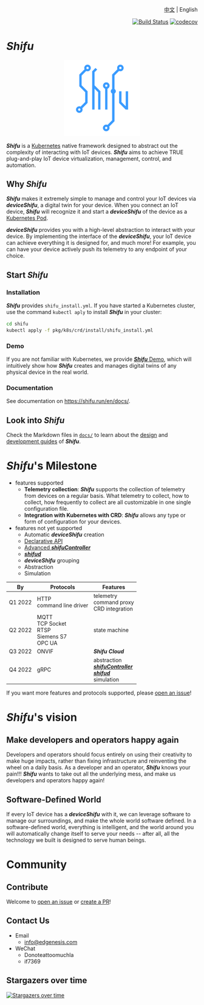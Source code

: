 <div align="right">

[中文](README-zh.md) | English

[![Build Status](https://dev.azure.com/Edgenesis/shifu/_apis/build/status/shifu-build-muiltistage?branchName=main)](https://dev.azure.com/Edgenesis/shifu/_build/latest?definitionId=19&branchName=main)
[![codecov](https://codecov.io/gh/Edgenesis/shifu/branch/main/graph/badge.svg?token=OX2UN22O3Z)](https://codecov.io/gh/Edgenesis/shifu)

</div>

# ***Shifu***

<div align="center">

<img width="200px" src="./img/shifu-logo.svg"></img>

</div>

***Shifu*** is a [Kubernetes](https://kubernetes.io) native framework designed to abstract out the complexity of interacting with IoT devices. ***Shifu*** aims to achieve TRUE plug-and-play IoT device virtualization, management, control, and automation.

## Why ***Shifu***

***Shifu*** makes it extremely simple to manage and control your IoT devices via ***deviceShifu***, a digital twin for your device. When you connect an IoT device, ***Shifu*** will recognize it and start a ***deviceShifu*** of the device as a [Kubernetes Pod](https://kubernetes.io/docs/concepts/workloads/pods/).

***deviceShifu*** provides you with a high-level abstraction to interact with your device. By implementing the interface of the ***deviceShifu***, your IoT device can achieve everything it is designed for, and much more! For example, you can have your device actively push its telemetry to any endpoint of your choice.

## Start ***Shifu***

### Installation

***Shifu*** provides `shifu_install.yml`. If you have started a Kubernetes cluster, use the command `kubectl aply` to install ***Shifu*** in your cluster:

```sh
cd shifu
kubectl apply -f pkg/k8s/crd/install/shifu_install.yml
```

### Demo

If you are not familiar with Kubernetes, we provide [***Shifu*** Demo](https://shifu.run/demo/), which will intuitively show how ***Shifu*** creates and manages digital twins of any physical device in the real world.

### Documentation

See documentation on <https://shifu.run/en/docs/>.

## Look into ***Shifu***

Check the Markdown files in [`docs/`](./docs/) to learn about the [design](./docs/design/) and [development guides](./docs/guide/) of ***Shifu***.

# ***Shifu***'s Milestone

- features supported
    - **Telemetry collection**: ***Shifu*** supports the collection of telemetry from devices on a regular basis. What telemetry to collect, how to collect, how frequently to collect are all customizable in one single configuration file.
    - **Integration with Kubernetes with CRD**: ***Shifu*** allows any type or form of configuration for your devices.
- features not yet supported
    - Automatic ***deviceShifu*** creation
    - [Declarative API](https://kubernetes.io/docs/concepts/extend-kubernetes/api-extension/custom-resources/#declarative-apis)
    - [Advanced ***shifuController***](docs/design/design-shifuController.md)
    - [***shifud***](docs/design/design-shifud.md)
    - ***deviceShifu*** grouping
    - Abstraction
    - Simulation

| By | Protocols | Features |
| --- | --- | --- |
| Q1 2022 | HTTP <br> command line driver | telemetry <br> command proxy <br> CRD integration |
| Q2 2022 | MQTT <br> TCP Socket <br> RTSP <br> Siemens S7 <br> OPC UA | state machine |
| Q3 2022 | ONVIF | ***Shifu Cloud*** |
| Q4 2022 | gRPC | abstraction <br> [***shifuController***](docs/design/design-shifuController.md) <br> [***shifud***](docs/design/design-shifud.md) <br> simulation |

If you want more features and protocols supported, please [open an issue](https://github.com/Edgenesis/shifu/issues)!

# ***Shifu***'s vision

## Make developers and operators happy again

Developers and operators should focus entirely on using their creativity to make huge impacts, rather than fixing infrastructure and reinventing the wheel on a daily basis. As a developer and an operator, ***Shifu*** knows your pain!!! ***Shifu*** wants to take out all the underlying mess, and make us developers and operators happy again!

## Software-Defined World

If every IoT device has a ***deviceShifu*** with it, we can leverage software to manage our surroundings, and make the whole world software defined. In a software-defined world, everything is intelligent, and the world around you will automatically change itself to serve your needs -- after all, all the technology we built is designed to serve human beings.

# Community 

## Contribute

Welcome to [open an issue](https://github.com/Edgenesis/shifu/issues/new) or [create a PR](https://github.com/Edgenesis/shifu/pulls)!

## Contact Us

- Email
    - info@edgenesis.com
- WeChat
    - Donoteattoomuchla 
    - if7369

## Stargazers over time

[![Stargazers over time](https://starchart.cc/Edgenesis/shifu.svg)](https://starchart.cc/Edgenesis/shifu)
